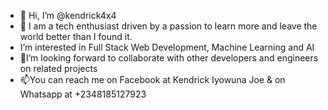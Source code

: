 - 👋 Hi, I’m @kendrick4x4
- 👀 I am a tech enthusiast driven by a passion to learn more and leave the world better than I found it.
- I’m interested in Full Stack Web Development, Machine Learning and AI
- 🌱I’m looking forward to collaborate with other developers and engineers on related projects
- 📫You can reach me on Facebook at Kendrick Iyowuna Joe  & on Whatsapp at +2348185127923 

<!---
kendrick4x4/kendrick4x4 is a ✨ special ✨ repository because its `README.md` (this file) appears on your GitHub profile.
You can click the Preview link to take a look at your changes.
--->
